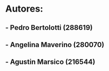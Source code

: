 # Autores: 
##  - Pedro Bertolotti  (288619) 
##  - Angelina Maverino (280070)
##  - Agustin Marsico   (216544)